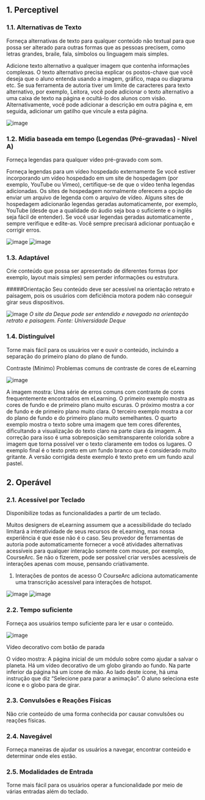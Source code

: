 ## 1. Perceptivel

### 1.1. Alternativas de Texto

Forneça alternativas de texto para qualquer conteúdo não textual para que possa ser alterado para outras formas que as pessoas precisem, como letras grandes, braile, fala, símbolos ou linguagem mais simples.

Adicione texto alternativo a qualquer imagem que contenha informações complexas. O texto alternativo precisa explicar os postos-chave que você deseja que o aluno entenda usando a imagem, gráfico, mapa ou diagrama etc. Se sua ferramenta de autoria tiver um limite de caracteres para texto alternativo, por exemplo, Leitora, você pode adicionar o texto alternativo a uma caixa de texto na página e ocultá-lo dos alunos com visão. Alternativamente, você pode adicionar a descrição em outra página e, em seguida, adicionar um gatilho que vincule a esta página.

![image](pictures\imagem1.png)

### 1.2. Mídia baseada em tempo (Legendas (Pré-gravadas) - Nível A)

Forneça legendas para qualquer vídeo pré-gravado com som.

Forneça legendas para um vídeo hospedado externamente
Se você estiver incorporando um vídeo hospedado em um site de hospedagem (por exemplo, YouTube ou Vimeo), certifique-se de que o vídeo tenha legendas adicionadas. Os sites de hospedagem normalmente oferecem a opção de enviar um arquivo de legenda com o arquivo de vídeo. Alguns sites de hospedagem adicionarão legendas geradas automaticamente, por exemplo, YouTube (desde que a qualidade do áudio seja boa o suficiente e o inglês seja fácil de entender). Se você usar legendas geradas automaticamente , sempre verifique e edite-as. Você sempre precisará adicionar pontuação e corrigir erros.

![image](pictures\Imagem2.png)
![image](pictures\Imagem3.png)

### 1.3. Adaptável

Crie conteúdo que possa ser apresentado de diferentes formas (por exemplo, layout mais simples) sem perder informações ou estrutura.

#####Orientação
Seu conteúdo deve ser acessível na orientação retrato e paisagem, pois os usuários com deficiência motora podem não conseguir girar seus dispositivos.

![image](pictures\Imagem4.png)
_O site da Deque pode ser entendido e navegado na orientação retrato e paisagem. Fonte: Universidade Deque_

### 1.4. Distinguível

Torne mais fácil para os usuários ver e ouvir o conteúdo, incluindo a separação do primeiro plano do plano de fundo.

Contraste (Mínimo)
Problemas comuns de contraste de cores de eLearning

![image](pictures\Imagem5.png)

A imagem mostra:
Uma série de erros comuns com contraste de cores frequentemente encontrados em eLearning. O primeiro exemplo mostra as cores de fundo e de primeiro plano muito escuras. O próximo mostra a cor de fundo e de primeiro plano muito clara. O terceiro exemplo mostra a cor do plano de fundo e do primeiro plano muito semelhantes. O quarto exemplo mostra o texto sobre uma imagem que tem cores diferentes, dificultando a visualização do texto claro na parte clara da imagem. A correção para isso é uma sobreposição semitransparente colorida sobre a imagem que torna possível ver o texto claramente em todos os lugares. O exemplo final é o texto preto em um fundo branco que é considerado muito gritante. A versão corrigida deste exemplo é texto preto em um fundo azul pastel.

## 2. Operável

### 2.1. Acessível por Teclado

Disponibilize todas as funcionalidades a partir de um teclado.

Muitos designers de eLearning assumem que a acessibilidade do teclado limitará a interatividade de seus recursos de eLearning, mas nossa experiência é que esse não é o caso. Seu provedor de ferramentas de autoria pode automaticamente fornecer a você atividades alternativas acessíveis para qualquer interação somente com mouse, por exemplo, CourseArc. Se não o fizerem, pode ser possível criar versões acessíveis de interações apenas com mouse, pensando criativamente.

1. Interações de pontos de acesso
   O CourseArc adiciona automaticamente uma transcrição acessível para interações de hotspot.

![image](pictures\Imagem6.png)
![image](pictures\Imagem7.png)

### 2.2. Tempo suficiente

Forneça aos usuários tempo suficiente para ler e usar o conteúdo.

![image](pictures\imagem8.png)

Vídeo decorativo com botão de parada

O vídeo mostra:
A página inicial de um módulo sobre como ajudar a salvar o planeta. Há um vídeo decorativo de um globo girando ao fundo. Na parte inferior da página há um ícone de mão. Ao lado deste ícone, há uma instrução que diz “Selecione para parar a animação”. O aluno seleciona este ícone e o globo para de girar.

### 2.3. Convulsões e Reações Físicas

Não crie conteúdo de uma forma conhecida por causar convulsões ou reações físicas.

### 2.4. Navegável

Forneça maneiras de ajudar os usuários a navegar, encontrar conteúdo e determinar onde eles estão.

### 2.5. Modalidades de Entrada

Torne mais fácil para os usuários operar a funcionalidade por meio de várias entradas além do teclado.
